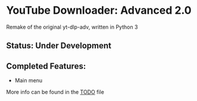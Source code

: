 # YouTube Downloader: Advanced 2.0
Remake of the original yt-dlp-adv, written in Python 3

## Status: Under Development

## Completed Features:
- Main menu

More info can be found in the [TODO](./TODO) file